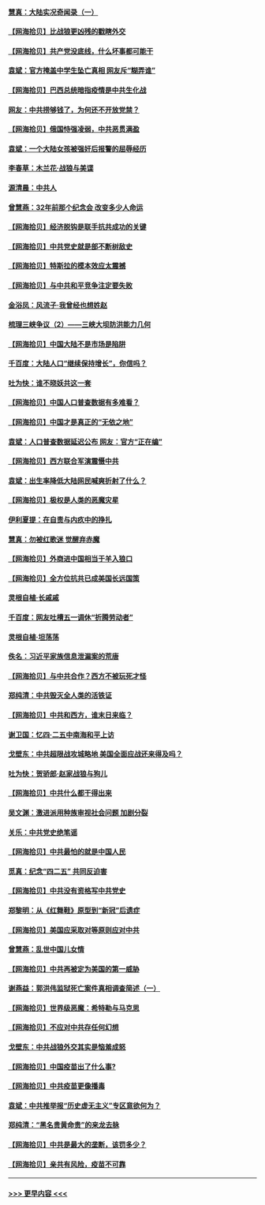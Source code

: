 #### [慧真：大陆实况奇闻录（一）](../pages/nsc993/n12945811.md?t=05132101) 
#### [【网海拾贝】比战狼更凶残的戳瞎外交](../pages/nsc993/n12945717.md?t=05132101) 
#### [【网海拾贝】共产党没底线，什么坏事都可能干](../pages/nsc993/n12942090.md?t=05132101) 
#### [袁斌：官方掩盖中学生坠亡真相 网友斥“糊弄谁”](../pages/nsc993/n12942029.md?t=05132101) 
#### [【网海拾贝】巴西总统暗指疫情是中共生化战](../pages/nsc993/n12938999.md?t=05132101) 
#### [网友：中共捞够钱了，为何还不开放党禁？](../pages/nsc993/n12938952.md?t=05132101) 
#### [【网海拾贝】俄国恃强凌弱，中共恶贯满盈](../pages/nsc993/n12936626.md?t=05132101) 
#### [袁斌：一个大陆女孩被强奸后报警的屈辱经历](../pages/nsc993/n12936547.md?t=05132101) 
#### [李春草：木兰花·战狼与美谍](../pages/nsc993/n12935995.md?t=05132101) 
#### [源清晨：中共人](../pages/nsc993/n12935589.md?t=05132101) 
#### [曾慧燕：32年前那个纪念会 改变多少人命运](../pages/nsc993/n12934233.md?t=05132101) 
#### [【网海拾贝】经济脱钩是联手抗共成功的关键](../pages/nsc993/n12934176.md?t=05132101) 
#### [【网海拾贝】中共党史就是部不断树敌史](../pages/nsc993/n12932844.md?t=05132101) 
#### [【网海拾贝】特斯拉的模本效应太震撼](../pages/nsc993/n12925626.md?t=05132101) 
#### [【网海拾贝】与中共和平竞争注定要失败](../pages/nsc993/n12923326.md?t=05132101) 
#### [金浴凤：风流子‧我曾经也想姓赵](../pages/nsc993/n12920911.md?t=05132101) 
#### [梳理三峡争议（2）——三峡大坝防洪能力几何](../pages/nsc993/n12920173.md?t=05132101) 
#### [【网海拾贝】中国大陆不是市场是陷阱](../pages/nsc993/n12920143.md?t=05132101) 
#### [千百度：大陆人口“继续保持增长”，你信吗？](../pages/nsc993/n12918946.md?t=05132101) 
#### [吐为快：谁不晓妖共这一套](../pages/nsc993/n12918941.md?t=05132101) 
#### [【网海拾贝】中国人口普查数据有多难看？](../pages/nsc993/n12917822.md?t=05132101) 
#### [【网海拾贝】中国才是真正的“无依之地”](../pages/nsc993/n12915845.md?t=05132101) 
#### [袁斌：人口普查数据延迟公布 网友：官方“正在编”](../pages/nsc993/n12915748.md?t=05132101) 
#### [【网海拾贝】西方联合军演震慑中共](../pages/nsc993/n12913466.md?t=05132101) 
#### [袁斌：出生率降低大陆网民喊爽折射了什么？](../pages/nsc993/n12913365.md?t=05132101) 
#### [【网海拾贝】极权是人类的恶魔灾星](../pages/nsc993/n12910697.md?t=05132101) 
#### [伊利夏提：在自责与内疚中的挣扎](../pages/nsc993/n12910493.md?t=05132101) 
#### [慧真：勿被红歌迷 觉醒弃赤魔](../pages/nsc993/n12910485.md?t=05132101) 
#### [【网海拾贝】外商进中国相当于羊入狼口](../pages/nsc993/n12908274.md?t=05132101) 
#### [【网海拾贝】全方位抗共已成美国长远国策](../pages/nsc993/n12906878.md?t=05132101) 
#### [灵根自植‧长戚戚](../pages/nsc993/n12905585.md?t=05132101) 
#### [千百度：网友吐槽五一调休“折腾劳动者”](../pages/nsc993/n12905934.md?t=05132101) 
#### [灵根自植‧坦荡荡](../pages/nsc993/n12905562.md?t=05132101) 
#### [佚名：习近平家族信息泄漏案的荒唐](../pages/nsc993/n12904705.md?t=05132101) 
#### [【网海拾贝】与中共合作？西方不被玩死才怪](../pages/nsc993/n12903873.md?t=05132101) 
#### [郑纯清：中共毁灭全人类的活铁证](../pages/nsc993/n12903785.md?t=05132101) 
#### [【网海拾贝】中共和西方，谁末日来临？](../pages/nsc993/n12903482.md?t=05132101) 
#### [谢卫国：忆四‧二五中南海和平上访](../pages/nsc993/n12902192.md?t=05132101) 
#### [戈壁东：中共超限战攻城略地 美国全面应战还来得及吗？](../pages/nsc993/n12902297.md?t=05132101) 
#### [吐为快：贺骄郎‧赵家战狼与狗儿](../pages/nsc993/n12902280.md?t=05132101) 
#### [【网海拾贝】中共什么都干得出来](../pages/nsc993/n12897500.md?t=05132101) 
#### [吴文渊：激进派用种族审视社会问题 加剧分裂](../pages/nsc993/n12893881.md?t=05132101) 
#### [关乐：中共党史绝笔谣](../pages/nsc993/n12897270.md?t=05132101) 
#### [【网海拾贝】中共最怕的就是中国人民](../pages/nsc993/n12894705.md?t=05132101) 
#### [觅真：纪念“四二五” 共同反迫害](../pages/nsc993/n12894553.md?t=05132101) 
#### [【网海拾贝】中共没有资格写中共党史](../pages/nsc993/n12892231.md?t=05132101) 
#### [郑黎明：从《红舞鞋》原型到“新冠”后遗症](../pages/nsc993/n12890469.md?t=05132101) 
#### [【网海拾贝】美国应采取对等原则应对中共](../pages/nsc993/n12889176.md?t=05132101) 
#### [曾慧燕：乱世中国儿女情](../pages/nsc993/n12887931.md?t=05132101) 
#### [【网海拾贝】中共再被定为美国的第一威胁](../pages/nsc993/n12887580.md?t=05132101) 
#### [谢燕益：郭洪伟监狱死亡案件真相调查简述（一）](../pages/nsc993/n12885648.md?t=05132101) 
#### [【网海拾贝】世界级恶魔：希特勒与马克思](../pages/nsc993/n12884062.md?t=05132101) 
#### [【网海拾贝】不应对中共存任何幻想](../pages/nsc993/n12881460.md?t=05132101) 
#### [戈壁东：中共战狼外交其实是恼羞成怒](../pages/nsc993/n12880392.md?t=05132101) 
#### [【网海拾贝】中国疫苗出了什么事?](../pages/nsc993/n12879124.md?t=05132101) 
#### [【网海拾贝】中共疫苗更像播毒](../pages/nsc993/n12876631.md?t=05132101) 
#### [袁斌：中共推举报“历史虚无主义”专区意欲何为？](../pages/nsc993/n12876530.md?t=05132101) 
#### [郑纯清：“黑名贵黄命贵”的来龙去脉](../pages/nsc993/n12875589.md?t=05132101) 
#### [【网海拾贝】中共是最大的垄断，该罚多少？](../pages/nsc993/n12874006.md?t=05132101) 
#### [【网海拾贝】亲共有风险，疫苗不可靠](../pages/nsc993/n12872224.md?t=05132101) 

----
#### [ >>> 更早内容 <<< ](../indexes/nsc993-earlier.md)
